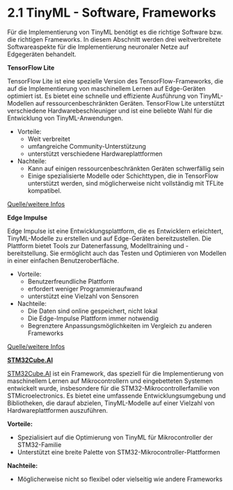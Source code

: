 # 2.1 TinyML - Software, Frameworks

Für die Implementierung von TinyML benötigt es die richtige Software bzw. die richtigen Frameworks. In diesem Abschnitt werden drei weitverbreitete Softwareaspekte für die Implementierung neuronaler Netze auf Edgegeräten behandelt.

**TensorFlow Lite**

TensorFlow Lite ist eine spezielle Version des TensorFlow-Frameworks, die auf die Implementierung von maschinellem Lernen auf Edge-Geräten optimiert ist. Es bietet eine schnelle und effiziente Ausführung von TinyML-Modellen auf ressourcenbeschränkten Geräten. TensorFlow Lite unterstützt verschiedene Hardwarebeschleuniger und ist eine beliebte Wahl für die Entwicklung von TinyML-Anwendungen.

* Vorteile:
  * Weit verbreitet
  * umfangreiche Community-Unterstützung
  * unterstützt verschiedene Hardwareplattformen
* Nachteile:
  * Kann auf einigen ressourcenbeschränkten Geräten schwerfällig sein
  * Einige spezialisierte Modelle oder Schichttypen, die in TensorFlow unterstützt werden, sind möglicherweise nicht vollständig mit TFLite kompatibel.

[Quelle/weitere Infos](https://www.tensorflow.org/lite)

**Edge Impulse**

Edge Impulse ist eine Entwicklungsplattform, die es Entwicklern erleichtert, TinyML-Modelle zu erstellen und auf Edge-Geräten bereitzustellen. Die Plattform bietet Tools zur Datenerfassung, Modelltraining und -bereitstellung. Sie ermöglicht auch das Testen und Optimieren von Modellen in einer einfachen Benutzeroberfläche.

* Vorteile:
  * Benutzerfreundliche Plattform
  * erfordert weniger Programmieraufwand
  * unterstützt eine Vielzahl von Sensoren
* Nachteile:
  * Die Daten sind online gespeichert, nicht lokal
  * Die Edge-Impulse Plattform immer notwendig
  * Begrenztere Anpassungsmöglichkeiten im Vergleich zu anderen Frameworks

[Quelle/weitere Infos](https://edgeimpulse.com/)

[**STM32Cube.AI**](http://stm32cube.ai)

[STM32Cube.AI](http://stm32cube.ai) ist ein Framework, das speziell für die Implementierung von maschinellem Lernen auf Mikrocontrollern und eingebetteten Systemen entwickelt wurde, insbesondere für die STM32-Mikrocontrollerfamilie von STMicroelectronics. Es bietet eine umfassende Entwicklungsumgebung und Bibliotheken, die darauf abzielen, TinyML-Modelle auf einer Vielzahl von Hardwareplattformen auszuführen.

**Vorteile:**

* Spezialisiert auf die Optimierung von TinyML für Mikrocontroller der STM32-Familie
* Unterstützt eine breite Palette von STM32-Mikrocontroller-Plattformen

**Nachteile:**

* Möglicherweise nicht so flexibel oder vielseitig wie andere Frameworks
